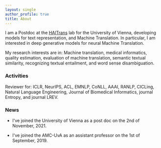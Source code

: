 ```yaml
---
layout: single
author_profile: true
title: About
---
```


I am a Postdoc at the [HAITrans](https://haitrans.univie.ac.at/haitrans/) lab for the University of Vienna, developing models for text representation, and Machine Translation. In particular, I am interested in deep generative models for neural Machine Translation. 

My research interests are in: Machine translation, medical informatics, quality estimation, evaluation of machine translation, semantic textual similarity, recognizing textual entailment, and word sense disambiguation.


### Activities

Reviewer for: ICLR, NeurIPS, ACL, EMNLP, CoNLL, AAAI, RANLP, CICLing, Natural Language Engineering, Journal of Biomedical Informatics, journal Entropy, and journal LREV.  

### News

* I've joined the University of Vienna as a post doc on the 2nd of November, 2021.

* I've joined the AMC-UvA as an assistant professor on the 1st of September, 2019. 
